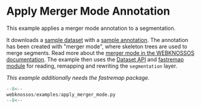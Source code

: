 # Apply Merger Mode Annotation

This example applies a merger mode annotation to a segmentation.

It downloads a [sample dataset](https://webknossos.org/datasets/scalable_minds/l4_sample_dev/view) with a [sample annotation](https://webknossos.org/annotations/Explorational/6204d2cd010000db0003db91).
The annotation has been created with "merger mode", where skeleton trees are used to merge segments.
Read more about the [merger mode in the WEBKNOSSOS documentation](/webknossos/volume_annotation.html#proof-reading-and-merging-segments).
The example then uses the [Dataset API](dataset_usage.md) and [fastremap module](https://github.com/seung-lab/fastremap) for reading, remapping and rewriting the `segmentation` layer.

_This example additionally needs the fastremap package._

```python
--8<--
webknossos/examples/apply_merger_mode.py
--8<--
```

